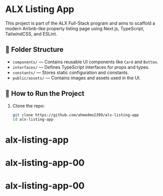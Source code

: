 # ALX Listing App

This project is part of the ALX Full-Stack program and aims to scaffold a modern Airbnb-like property listing page using Next.js, TypeScript, TailwindCSS, and ESLint.

## 📁 Folder Structure

- `components/` — Contains reusable UI components like `Card` and `Button`.
- `interfaces/` — Defines TypeScript interfaces for props and types.
- `constants/` — Stores static configuration and constants.
- `public/assets/` — Contains images and assets used in the UI.

## 🚀 How to Run the Project

1. Clone the repo:
   ```bash
   git clone https://github.com/ahmedmo2399/alx-listing-app 
   cd alx-listing-app
# alx-listing-app
# alx-listing-app-00
# alx-listing-app-00
